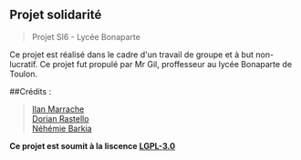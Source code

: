 ## Projet solidarité
>Projet SI6 - Lycée Bonaparte

Ce projet est réalisé dans le cadre d'un travail de groupe et à but non-lucratif. Ce projet fut propulé par Mr Gil, proffesseur au lycée Bonaparte de Toulon.


##Crédits : 

> [Ilan Marrache](https://github.com/IlanMarrache)  
> [Dorian Rastello](https://github.com/Neyrim83)  
> [Néhémie Barkia](https://github.com/Nem-developing)  

__Ce projet est soumit à la liscence [LGPL-3.0](https://github.com/Nem-developing/projet-solidarite/blob/master/LICENSE)__
